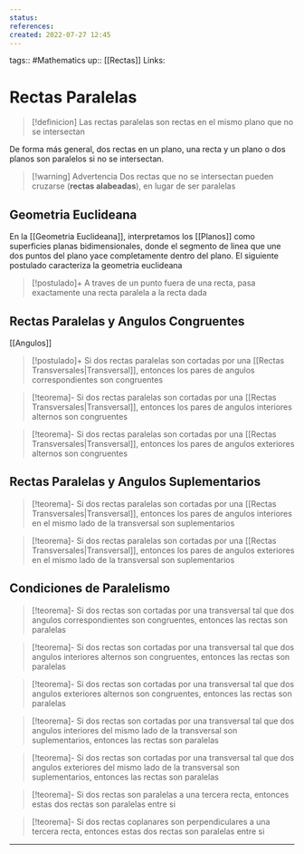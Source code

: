 ```yaml
---
status:
references:
created: 2022-07-27 12:45
---
```

tags:: #Mathematics 
up:: [[Rectas]]
Links: 
# Rectas Paralelas
> [!definicion]
> Las rectas paralelas son rectas en el mismo plano que no se intersectan

De forma más general, dos rectas en un plano, una recta y un plano o dos planos son paralelos si no se intersectan.

> [!warning] Advertencia
> Dos rectas que no se intersectan pueden cruzarse (**rectas alabeadas**), en lugar de ser paralelas

## Geometria Euclideana
En la [[Geometria Euclideana]], interpretamos los [[Planos]] como superficies planas bidimensionales, donde el segmento de linea que une dos puntos del plano yace completamente dentro del plano. El siguiente postulado caracteriza la geometria euclideana

> [!postulado]+
> A traves de un punto fuera de una recta, pasa exactamente una recta paralela a la recta dada

## Rectas Paralelas y Angulos Congruentes
[[Angulos]]

> [!postulado]+
> Si dos rectas paralelas son cortadas por una [[Rectas Transversales|Transversal]], entonces los pares de angulos correspondientes son congruentes

> [!teorema]-
> Si dos rectas paralelas son cortadas por una [[Rectas Transversales|Transversal]], entonces los pares de angulos interiores alternos son congruentes

> [!teorema]-
> Si dos rectas paralelas son cortadas por una [[Rectas Transversales|Transversal]], entonces los pares de angulos exteriores alternos son congruentes

## Rectas Paralelas y Angulos Suplementarios
> [!teorema]-
> Si dos rectas paralelas son cortadas por una [[Rectas Transversales|Transversal]], entonces los pares de angulos interiores en el mismo lado de la transversal son suplementarios 

> [!teorema]-
>Si dos rectas paralelas son cortadas por una [[Rectas Transversales|Transversal]], entonces los pares de angulos exteriores en el mismo lado de la transversal son suplementarios

## Condiciones de Paralelismo
> [!teorema]-
> Si dos rectas son cortadas por una transversal tal que dos angulos correspondientes son congruentes, entonces las rectas son paralelas

> [!teorema]-
> Si dos rectas son cortadas por una transversal tal que dos angulos interiores alternos son congruentes, entonces las rectas son paralelas

> [!teorema]-
> Si dos rectas son cortadas por una transversal tal que dos angulos exteriores alternos son congruentes, entonces las rectas son paralelas

> [!teorema]-
> Si dos rectas son cortadas por una transversal tal que dos angulos interiores del mismo lado de la transversal son suplementarios, entonces las rectas son paralelas

 >[!teorema]-
> Si dos rectas son cortadas por una transversal tal que dos angulos exteriores del mismo lado de la transversal son suplementarios, entonces las rectas son paralelas

 >[!teorema]-
> Si dos rectas son paralelas a una tercera recta, entonces estas dos rectas son paralelas entre si

>[!teorema]-
> Si dos rectas coplanares son perpendiculares a una tercera recta, entonces estas dos rectas son paralelas entre si


___
